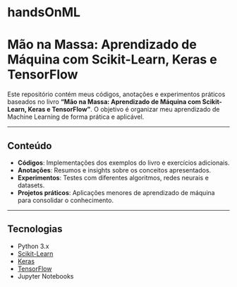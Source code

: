 # handsOnML

# Mão na Massa: Aprendizado de Máquina com Scikit-Learn, Keras e TensorFlow

Este repositório contém meus códigos, anotações e experimentos práticos baseados no livro **“Mão na Massa: Aprendizado de Máquina com Scikit-Learn, Keras e TensorFlow”**. O objetivo é organizar meu aprendizado de Machine Learning de forma prática e aplicável.

---

## Conteúdo

- **Códigos**: Implementações dos exemplos do livro e exercícios adicionais.
- **Anotações**: Resumos e insights sobre os conceitos apresentados.
- **Experimentos**: Testes com diferentes algoritmos, redes neurais e datasets.
- **Projetos práticos**: Aplicações menores de aprendizado de máquina para consolidar o conhecimento.

---

## Tecnologias

- Python 3.x  
- [Scikit-Learn](https://scikit-learn.org/)  
- [Keras](https://keras.io/)  
- [TensorFlow](https://www.tensorflow.org/)  
- Jupyter Notebooks

